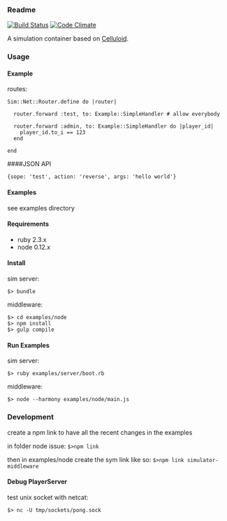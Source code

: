 ### Readme
[![Build Status](https://travis-ci.org/grrrisu/Simulator.svg?branch=master)](https://travis-ci.org/grrrisu/Simulator)
[![Code Climate](https://codeclimate.com/github/grrrisu/Simulator.png)](https://codeclimate.com/github/grrrisu/Simulator)

A simulation container based on [Celluloid](https://github.com/celluloid/celluloid).

### Usage

#### Example

routes:

```
Sim::Net::Router.define do |router|

  router.forward :test, to: Example::SimpleHandler # allow everybody

  router.forward :admin, to: Example::SimpleHandler do |player_id|
    player_id.to_i == 123
  end

end
```

####JSON API

```{sope: 'test', action: 'reverse', args: 'hello world'}```

#### Examples

see examples directory


#### Requirements

* ruby 2.3.x
* node 0.12.x

#### Install

sim server:

```$> bundle```

middleware:

```
$> cd examples/node
$> npm install
$> gulp compile
```

#### Run Examples

sim server:

```$> ruby examples/server/boot.rb```

middleware:

```$> node --harmony examples/node/main.js```


### Development

create a npm link to have all the recent changes in the examples

in folder node issue:
```$>npm link```

then in examples/node create the sym link like so:
```$>npm link simulator-middleware```

#### Debug PlayerServer

test unix socket with netcat:

```$> nc -U tmp/sockets/pong.sock```
